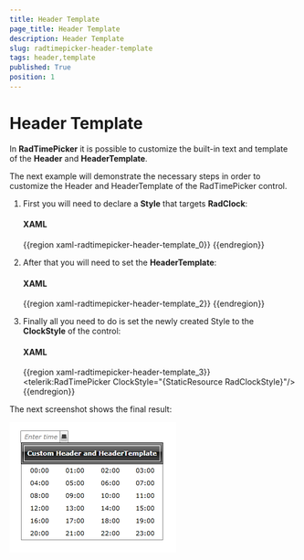 ```yaml
---
title: Header Template
page_title: Header Template
description: Header Template
slug: radtimepicker-header-template
tags: header,template
published: True
position: 1
---
```


# Header Template

In __RadTimePicker__ it is possible to customize the built-in text and template of the __Header__ and __HeaderTemplate__.        

The next example will demonstrate the necessary steps in order to customize the Header and HeaderTemplate of the RadTimePicker control.        

1. First you will need to declare a __Style__ that targets __RadClock__:            

	#### __XAML__

	{{region xaml-radtimepicker-header-template_0}}
		<Style x:Key="RadClockStyle" TargetType="telerik:RadClock" >
		
		</Style>
	{{endregion}}

1. Next you will need to set the __Header__ property of the newly declared Style:            

	#### __XAML__

	{{region xaml-radtimepicker-header-template_1}}
		<Style x:Key="RadClockStyle1" TargetType="telerik:RadClock" >
		    <Setter Property="Header" Value="Custom Header and HeaderTemplate"/>
		</Style>
	{{endregion}}

1. After that you will need to set the __HeaderTemplate__:            

	#### __XAML__

	{{region xaml-radtimepicker-header-template_2}}
		<Style x:Key="RadClockStyle2" TargetType="telerik:RadClock" >
		    <Setter Property="Header" Value="Custom Header and HeaderTemplate"/>
		    <Setter Property="HeaderTemplate">
		        <Setter.Value>
		            <DataTemplate>
		                <Border BorderBrush="White" BorderThickness="1" Margin="3">
		                    <TextBlock Text="{Binding}" Margin="5"/>
		                </Border>
		            </DataTemplate>
		        </Setter.Value>
		    </Setter>
		</Style>
	{{endregion}}

1. Finally all you need to do is set the newly created Style to the __ClockStyle__ of the control:            

	#### __XAML__

	{{region xaml-radtimepicker-header-template_3}}
		<telerik:RadTimePicker ClockStyle="{StaticResource RadClockStyle}"/>
	{{endregion}}

The next screenshot shows the final result:

![radtimepicker-header-template-1](images/radtimepicker-header-template-1.png)
